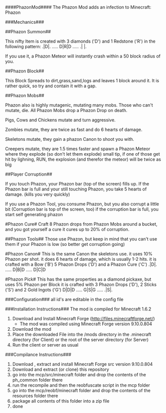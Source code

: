 ####PhazonMod####
The Phazon Mod adds an infection to Minecraft: Phazon

###Mechanics###

##Phazon Summon##

This nifty Item is created with 3 diamonds ('D') and 1 Redstone ('R') in the following pattern:
.|D|.
.....
D|R|D
.....
.| |.

If you use it, a Phazon Meteor will instantly crash within a 50 block radius of you.

##Phazon Block##

This Block Spreads to dirt,grass,sand,logs and leaves 1 block around it.
It is rather quick, so try and contain it with a gap.

##Phazon Mobs##

Phazon also is highly mutagenic, mutating many mobs. Those who can't mutate, die.
All Phazon Mobs drop a Phazon Drop on death.

Pigs, Cows and Chickens mutate and turn aggressive.

Zombies mutate, they are twice as fast and do 6 hearts of damage.

Skeletons mutate, they gain a phazon Canon to shoot you with.

Creepers mutate, they are 1.5 times faster and spawn a Phazon Meteor where they explode
(so don't let them explode)
small tip, if one of those get hit by lighning, RUN, the explosion (and therefor the meteor) will be twice as big

##Player Corruption##

If you touch Phazon, your Phazon bar (top of the screen) fills up.
If the Phazon bar is full and your still touching Phazon, you take 5 hearts of damage. (kills you very quickly)

If you use a Phazon Tool, you consume Phazon, but you also corrupt a little bit
(Corruption bar is top of the screen, too)
if the corruption bar is full, you start self generating phazon

#Phazon Cure#
Craft 8 Phazon drops from Phazon Mobs around a bucket, and you got yourself a cure
it cures up to 20% of corruption.

##Phazon Tools##
Those use Phazon, but keep in mind that you can't use them if your Phazon is low
(so better get corruption going)

#Phazon Canon#
This is the same Canon the skeletons use. it uses 10% Phazon per shot.
it does 6 hearts of damage, which is usually 1-2 hits.
it is crafted with a Bow ('B') 5 Phazon Drops ('D') and a Phazon Cure ('C')
.|D|.
.....
D|B|D
.....
D|C|D

#Phazon Pick#
This has the same properties as a diamond pickaxe, but uses 5% Phazon per Block
it is crafted with 3 Phazon Drops ('D'), 2 Sticks ('S') and 2 Gold Ingots ('G')
D|D|D
.....
G|S|G
.....
.|S|.

###Configuration###
all id's are editable in the config file

###Installation Instructions###
The mod is compiled for Minecraft 1.6.2

1. Download and Install Minecraft Forge (http://files.minecraftforge.net/)
	+ The mod was compiled using Minecraft Forge version 9.10.0.804
2. Download the mod
3. Place the downloaded File into the /mods directory in the .minecraft directory (for Client) or the root of the server directory (for Server)
4. Run the client or server as usual

###Compilance Instructions###

1. Download , extract and install Minecraft Forge src version 9.10.0.804
2. Download and extract (or clone) this repository
3. go into the mcp/src/minecraft folder and drop the contents of the ph_common folder there
4. run the recompile and then the reobfuscate script in the mcp folder
5. go into the mcp/reobf/minecraft folder and drop the contents of the resources folder there
6. package all contents of this folder into a zip file
7. done